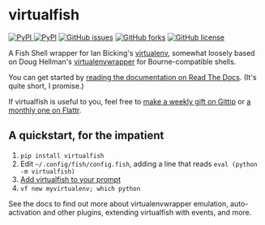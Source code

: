 # virtualfish

[![PyPI](https://img.shields.io/pypi/v/virtualfish.svg) ![PyPI](https://img.shields.io/pypi/dw/virtualfish.svg)](https://pypi.python.org/pypi/virtualfish) [![GitHub issues](https://img.shields.io/github/issues/adambrenecki/virtualfish.svg)](https://github.com/adambrenecki/virtualfish/issues) [![GitHub forks](https://img.shields.io/github/forks/adambrenecki/virtualfish.svg)](https://github.com/adambrenecki/virtualfish/network) [![GitHub license](https://img.shields.io/badge/license-MIT-blue.svg)](https://raw.githubusercontent.com/adambrenecki/virtualfish/master/LICENSE)

A Fish Shell wrapper for Ian Bicking's [virtualenv](https://virtualenv.pypa.io/en/latest/), somewhat loosely based on Doug Hellman's [virtualenvwrapper](https://bitbucket.org/dhellmann/virtualenvwrapper) for Bourne-compatible shells.

You can get started by [reading the documentation on Read The Docs](http://virtualfish.readthedocs.org/en/latest/). (It's quite short, I promise.)

If virtualfish is useful to you, feel free to [make a weekly gift on Gittip](https://www.gittip.com/adambrenecki/) or [a monthly one on Flattr](https://flattr.com/submit/auto?user_id=adambrenecki&url=https%3A%2F%2Fgithub.com%2Fadambrenecki%2Fvirtualfish%2F).

## A quickstart, for the impatient

1. `pip install virtualfish`
2. Edit `~/.config/fish/config.fish`, adding a line that reads `eval (python -m virtualfish)`
2. [Add virtualfish to your prompt](http://virtualfish.readthedocs.org/en/latest/install.html#customizing-your-fish-prompt)
2. `vf new myvirtualenv; which python`

See the docs to find out more about virtualenvwrapper emulation, auto-activation and other plugins, extending virtualfish with events, and more.
